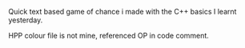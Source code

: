 Quick text based game of chance i made with the C++ basics I learnt yesterday.

HPP colour file is not mine, referenced OP in code comment.
